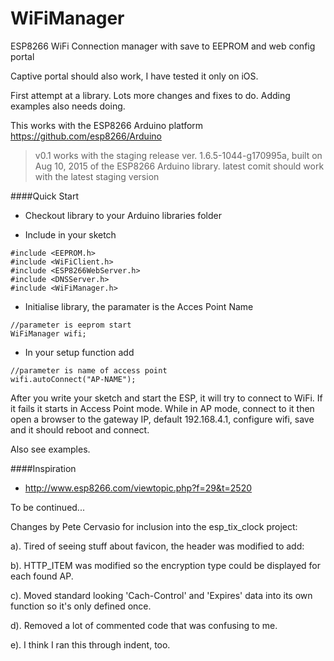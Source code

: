 # WiFiManager
ESP8266 WiFi Connection manager with save to EEPROM and web config portal

Captive portal should also work, I have tested it only on iOS.

First attempt at a library. Lots more changes and fixes to do. Adding examples
also needs doing.

This works with the ESP8266 Arduino platform https://github.com/esp8266/Arduino

> v0.1 works with the staging release ver. 1.6.5-1044-g170995a, built on Aug
> 10, 2015 of the ESP8266 Arduino library.  latest comit should work with the
> latest staging version

####Quick Start
- Checkout library to your Arduino libraries folder

- Include in your sketch

```Arduino
#include <EEPROM.h>
#include <WiFiClient.h>
#include <ESP8266WebServer.h>
#include <DNSServer.h>
#include <WiFiManager.h>
```

- Initialise library, the paramater is the Acces Point Name
```
//parameter is eeprom start
WiFiManager wifi;
```

- In your setup function add
```
//parameter is name of access point
wifi.autoConnect("AP-NAME");
```

After you write your sketch and start the ESP, it will try to connect to WiFi.
If it fails it starts in Access Point mode.  While in AP mode, connect to it
then open a browser to the gateway IP, default 192.168.4.1, configure wifi,
save and it should reboot and connect.

Also see examples.


####Inspiration
- http://www.esp8266.com/viewtopic.php?f=29&t=2520

To be continued...

Changes by Pete Cervasio for inclusion into the esp_tix_clock project:

a). Tired of seeing stuff about favicon, the header was modified to add:
    <link rel='icon' type='image/png' href='data:image/png;base64,iVBORw0KGgo='>

b). HTTP_ITEM was modified so the encryption type could be displayed for
    each found AP.

c). Moved standard looking 'Cach-Control' and 'Expires' data into its own
    function so it's only defined once.

d). Removed a lot of commented code that was confusing to me.

e). I think I ran this through indent, too.
